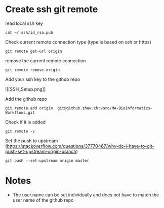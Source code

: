 # Create ssh git remote 

read local ssh key

	
	cat ~/.ssh/id_rsa.pub

Check current remote connection type (type is based on ssh or https)	
	
	git remote get-url origin

remove the current remote connection

	git remote remove origin

Add your ssh key to the github repo

![[SSH_Setup.png]]

Add the github repo

	git remote add origin  git@github.zhaw.ch:voro/MA-Bioinformatics-Workflows.git

Check if it is added

	git remote -v

Set the push to upstream (https://stackoverflow.com/questions/37770467/why-do-i-have-to-git-push-set-upstream-origin-branch)

	git push --set-upstream origin master
	
# Notes
* The user.name can be set individually and does not have to match the user name of the github repo